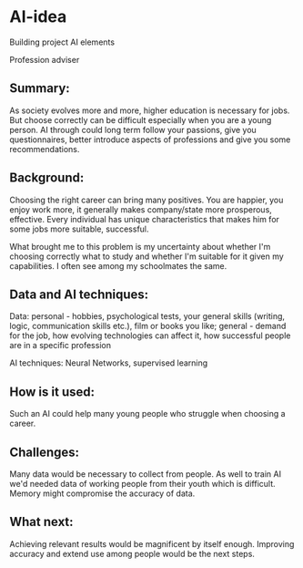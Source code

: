 # AI-idea
Building project AI elements 

Profession adviser

## Summary:

As society evolves more and more, higher education is necessary for jobs. But choose correctly can be difficult especially when you are a young person. AI through could long term follow your passions, give you questionnaires, better introduce aspects of professions and give you some recommendations.

## Background: 

Choosing the right career can bring many positives. You are happier, you enjoy work more, it generally makes company/state more prosperous, effective. Every individual has unique characteristics that makes him for some jobs more suitable, successful.

What brought me to this problem is my uncertainty about whether I'm choosing correctly what to study and whether I'm suitable for it given my capabilities. I often see among my schoolmates the same. 

## Data and AI techniques: 

  Data:
    personal - hobbies, psychological tests, your general skills (writing, logic, communication skills etc.), film or books you like;
    general - demand for the job, how evolving technologies can affect it, how successful people are in a specific profession

  AI techniques: 
    Neural Networks, supervised learning

## How is it used: 
Such an AI could help many young people who struggle when choosing a career.

## Challenges: 
Many data would be necessary to collect from people. As well to train AI we'd needed data of working people from their youth which is difficult. Memory might compromise the accuracy of data.

## What next: 
Achieving relevant results would be magnificent by itself enough. Improving accuracy and extend use among people would be the next steps.

